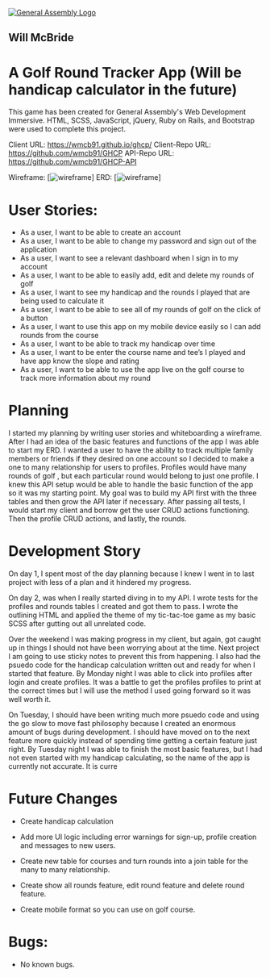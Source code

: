 [![General Assembly Logo](https://camo.githubusercontent.com/1a91b05b8f4d44b5bbfb83abac2b0996d8e26c92/687474703a2f2f692e696d6775722e636f6d2f6b6538555354712e706e67)](https://generalassemb.ly/education/web-development-immersive)


## Will McBride

# A Golf Round Tracker App (Will be handicap calculator in the future)

This game has been created for General Assembly's Web Development Immersive.
HTML, SCSS, JavaScript, jQuery, Ruby on Rails, and Bootstrap were used to
complete this project.

Client URL: https://wmcb91.github.io/ghcp/
Client-Repo URL: https://github.com/wmcb91/GHCP
API-Repo URL: https://github.com/wmcb91/GHCP-API

Wireframe: [![wireframe](http://imgur.com/a/PxxlR])]
ERD: [![wireframe](http://imgur.com/a/3ZtzM)]


# User Stories:

- As a user, I want to be able to create an account
- As a user, I want to be able to change my password and sign out of the application
- As a user, I want to see a relevant dashboard when I sign in to my account
- As a user, I want to be able to easily add, edit and delete my rounds of golf
- As a user, I want to see my handicap and the rounds I played that are being used to calculate it
- As a user, I want to be able to see all of my rounds of golf on the click of a button
- As a user, I want to use this app on my mobile device easily so I can add rounds from the course
- As a user, I want to be able to track my handicap over time
- As a user, I want to be enter the course name and tee’s I played and have app know the slope and rating
- As a user, I want to be able to use the app live on the golf course to track more information about my round

# Planning

I started my planning by writing user stories and whiteboarding a wireframe.
After I had an idea of the basic features and functions of the app I was able
to start my ERD. I wanted a user to have the ability to track multiple family
members or friends if they desired on one account so I decided to make a one to
many relationship for users to profiles. Profiles would have many rounds of golf
, but each particular round would belong to just one profile. I knew this API
setup would be able to handle the basic function of the app so it was my starting
point. My goal was to build my API first with the three tables and then grow the
API later if necessary. After passing all tests, I would start my client and
borrow get the user CRUD actions functioning. Then the profile CRUD actions, and
lastly, the rounds.

# Development Story

On day 1, I spent most of the day planning because I knew I went in to last
project with less of a plan and it hindered my progress.

On day 2, was when I really started diving in to my API. I wrote tests for the
profiles and rounds tables I created and got them to pass. I wrote the outlining
HTML and applied the theme of my tic-tac-toe game as my basic SCSS after gutting
out all unrelated code.

Over the weekend I was making progress in my client, but again, got caught up in
things I should not have been worrying about at the time. Next project I am
going to use sticky notes to prevent this from happening. I also had the psuedo
code for the handicap calculation written out and ready for when I started that
feature. By Monday night I was able to click into profiles after login and create
profiles. It was a battle to get the profiles profiles to print at the correct
times but I will use the method I used going forward so it was well worth it.

On Tuesday, I should have been writing much more psuedo code and using the go
slow to move fast philosophy because I created an enormous amount of bugs during
development. I should have moved on to the next feature more quickly instead of
spending time getting a certain feature just right. By Tuesday night I was able
to finish the most basic features, but I had not even started with my handicap
calculating, so the name of the app is currently not accurate. It is curre



# Future Changes
- Create handicap calculation

- Add more UI logic including error warnings for sign-up, profile creation and
messages to new users.

- Create new table for courses and turn rounds into a join table for the many to
many relationship.

- Create show all rounds feature, edit round feature and delete round feature.

- Create mobile format so you can use on golf course.



# Bugs:
 - No known bugs.
